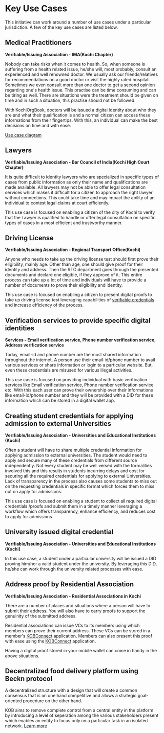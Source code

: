 # Key Use Cases 

This initiative can work around a number of use cases under a particular jurisdiction. A few of the key use cases are listed below.

<!-- ![Key Use Cases](../img/kob_key_use_cases.png) -->

## Medical Practitioners
   
   **Verifiable/Issuing Association - IMA(Kochi Chapter)**

   Nobody can take risks when it comes to health. So, when someone is suffering from a health related issue, he/she will, most probably, consult an experienced and well renowned doctor. We usually ask our friends/relatives for recommendations on a good doctor or visit the highly rated hospital. Sometimes we even consult more than one doctor to get a second opinion regarding one's health issue. This practise can be time consuming and can be tiring as well. There are situations were the treatment should be given on time and in such a situation, this practise should not be followed.

   With KochiOrgBook, doctors will be issued a digital identity about who they are and what their qualification is and a normal citizen can access these informations from their fingertips. With this, an individual can make the best decisions on time and with ease.

[Use case diagram](ima_use_case.md)


## Lawyers
   
   **Verifiable/Issuing Association - Bar Council of India(Kochi High Court Chapter)**

   It is quite difficult to identity lawyers who are specialized in specific types of cases from public information as only their name and qualifications are made available. All lawyers may not be able to offer legal consultation services which makes it difficult for a citizen to approach the right lawyer without connections. This could take time and may impact the ability of an individual to contest legal claims at court efficiently.

   This use case is focused on enabling a citizen of the city of Kochi to verify that the Lawyer is qualified to handle or offer legal consultation on specific types of cases in a most efficient and trustworthy manner.

## Driving License​
   
   **Verifiable/Issuing Association - Regional Transport Office(Kochi)**

   Anyone who needs to take up the driving license test should first prove their eligibility, mainly age. Other than age, one should give proof for their identity and address. Then the RTO department goes through the presented documents and declare one eligible, if they approve of it. This entire process can take up a lot of time and individuals will have to provide a number of documents to prove their eligibility and identity.

   This use case is focused on enabling a citizen to present digital proofs to take up driving license test leveraging capabilities of [verifiable credentials](./glossary.md#verifiable-credentialvc) and increase efficiency of the process.

## Verification services to provide specific digital identities
   
   **Services - Email verification service, Phone number verification service, Address verification service**
   
   Today, email-id and phone number are the most shared information throughout the internet. A person use their email-id/phone number to avail various services or share information or login to a particular website. But, even these credentials are misused for various illegal activities.

   This use case is focused on providing individual with basic verification services like Email verification service, Phone number verification service etc. With this each user can prove their ownership over their informations like email-id/phone number and they will be provided with a DID for these information which can be stored in a digital wallet app. 

## Creating student credentials for applying admission to external Universities

   **Verifiable/Issuing Association - Universities and Educational Institutions (Kochi)**
   
   Often a student will have to share multiple credential information for applying admission to external universities. The student would need to apply and secure many of these credentials from different source independently. Not every student may be well versed with the formalities involved this and this results in students incurring delays and cost for securing all the required credentials for applying to external Universities. Lack of transparency in the process also causes some students to miss out on the requesting credentials in specific format which forces them to miss out on apply for admissions.

   This use case is focused on enabling a student to collect all required digital credentials /proofs and submit them in a timely manner leveraging a workflow which offers transparency, enhance efficiency, and reduces cost to apply for admissions.

## University issued digital credential
   
   **Verifiable/Issuing Association - Universities and Educational Institutions (Kochi)**

   In this use case, a student under a particular university will be issued a DID proving him/her a valid student under the university. By leveraging this DID, he/she can work through the university related processes with ease.

## Address proof by Residential Association

**Verifiable/Issuing Association - Residential Associations in Kochi**

There are a number of places and situations where a person will have to submit their address. You will also have to carry proofs to support the genuinity of the submitted address.

Residential associations can issue VCs to its members using which members can prove their current address. These VCs can be stored in a member's [KOBConnect](https://hyperledgerkochi.github.io/KOBConnect/) application. Members can also present this proof with ease using the [KOBConnect](https://hyperledgerkochi.github.io/KOBConnect/) application.

Having a digital proof stored in your mobile wallet can come in handy in the above situations.

## Decentralized food delivery platform using Beckn protocol

A decentralized structure with a design that will create a common consensus that is on one hand competitive and allows a strategic goal-oriented procedure on the other hand. 

KOB aims to remove complete control from a central entity in the platform by introducing a level of seperation among the various stakeholders present which enables an entity to focus only on a particular task in an isolated network. [Learn more](./kob-beckn.md)






